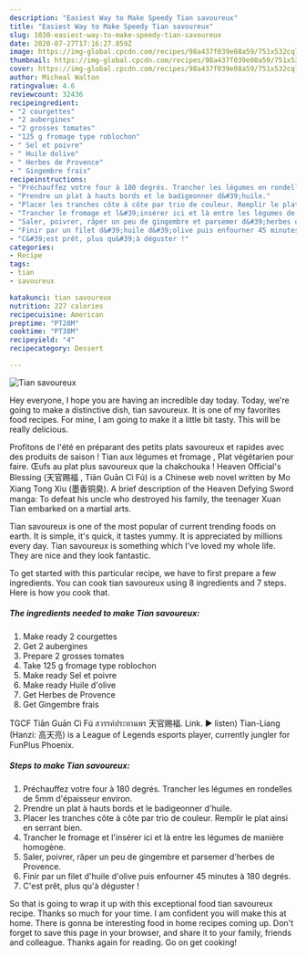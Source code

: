 ```yaml
---
description: "Easiest Way to Make Speedy Tian savoureux"
title: "Easiest Way to Make Speedy Tian savoureux"
slug: 1030-easiest-way-to-make-speedy-tian-savoureux
date: 2020-07-27T17:16:27.859Z
image: https://img-global.cpcdn.com/recipes/98a437f039e08a59/751x532cq70/tian-savoureux-photo-principale-de-la-recette.jpg
thumbnail: https://img-global.cpcdn.com/recipes/98a437f039e08a59/751x532cq70/tian-savoureux-photo-principale-de-la-recette.jpg
cover: https://img-global.cpcdn.com/recipes/98a437f039e08a59/751x532cq70/tian-savoureux-photo-principale-de-la-recette.jpg
author: Micheal Walton
ratingvalue: 4.6
reviewcount: 32436
recipeingredient:
- "2 courgettes"
- "2 aubergines"
- "2 grosses tomates"
- "125 g fromage type roblochon"
- " Sel et poivre"
- " Huile dolive"
- " Herbes de Provence"
- " Gingembre frais"
recipeinstructions:
- "Préchauffez votre four à 180 degrés. Trancher les légumes en rondelles de 5mm d&#39;épaisseur environ."
- "Prendre un plat à hauts bords et le badigeonner d&#39;huile."
- "Placer les tranches côte à côte par trio de couleur. Remplir le plat ainsi en serrant bien."
- "Trancher le fromage et l&#39;insérer ici et là entre les légumes de manière homogène."
- "Saler, poivrer, râper un peu de gingembre et parsemer d&#39;herbes de Provence."
- "Finir par un filet d&#39;huile d&#39;olive puis enfourner 45 minutes à 180 degrés."
- "C&#39;est prêt, plus qu&#39;à déguster !"
categories:
- Recipe
tags:
- tian
- savoureux

katakunci: tian savoureux 
nutrition: 227 calories
recipecuisine: American
preptime: "PT28M"
cooktime: "PT38M"
recipeyield: "4"
recipecategory: Dessert

---
```



![Tian savoureux](https://img-global.cpcdn.com/recipes/98a437f039e08a59/751x532cq70/tian-savoureux-photo-principale-de-la-recette.jpg)

Hey everyone, I hope you are having an incredible day today. Today, we're going to make a distinctive dish, tian savoureux. It is one of my favorites food recipes. For mine, I am going to make it a little bit tasty. This will be really delicious.

Profitons de l&#39;été en préparant des petits plats savoureux et rapides avec des produits de saison ! Tian aux légumes et fromage , Plat végétarien pour faire. Œufs au plat plus savoureux que la chakchouka ! Heaven Official&#39;s Blessing (天官赐福 , Tiān Guān Cì Fú) is a Chinese web novel written by Mo Xiang Tong Xiu (墨香铜臭). A brief description of the Heaven Defying Sword manga: To defeat his uncle who destroyed his family, the teenager Xuan Tian embarked on a martial arts.

Tian savoureux is one of the most popular of current trending foods on earth. It is simple, it's quick, it tastes yummy. It is appreciated by millions every day. Tian savoureux is something which I've loved my whole life. They are nice and they look fantastic.


To get started with this particular recipe, we have to first prepare a few ingredients. You can cook tian savoureux using 8 ingredients and 7 steps. Here is how you cook that.

<!--inarticleads1-->

##### The ingredients needed to make Tian savoureux:

1. Make ready 2 courgettes
1. Get 2 aubergines
1. Prepare 2 grosses tomates
1. Take 125 g fromage type roblochon
1. Make ready  Sel et poivre
1. Make ready  Huile d&#39;olive
1. Get  Herbes de Provence
1. Get  Gingembre frais


TGCF Tiān Guān Cì Fú สวรรค์ประทานพร 天官赐福. Link. ▶️ listen) Tian-Liang (Hanzi: 高天亮) is a League of Legends esports player, currently jungler for FunPlus Phoenix. 

<!--inarticleads2-->

##### Steps to make Tian savoureux:

1. Préchauffez votre four à 180 degrés. Trancher les légumes en rondelles de 5mm d&#39;épaisseur environ.
1. Prendre un plat à hauts bords et le badigeonner d&#39;huile.
1. Placer les tranches côte à côte par trio de couleur. Remplir le plat ainsi en serrant bien.
1. Trancher le fromage et l&#39;insérer ici et là entre les légumes de manière homogène.
1. Saler, poivrer, râper un peu de gingembre et parsemer d&#39;herbes de Provence.
1. Finir par un filet d&#39;huile d&#39;olive puis enfourner 45 minutes à 180 degrés.
1. C&#39;est prêt, plus qu&#39;à déguster !




So that is going to wrap it up with this exceptional food tian savoureux recipe. Thanks so much for your time. I am confident you will make this at home. There is gonna be interesting food in home recipes coming up. Don't forget to save this page in your browser, and share it to your family, friends and colleague. Thanks again for reading. Go on get cooking!
